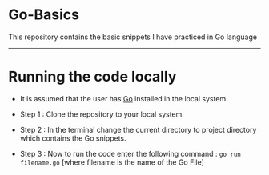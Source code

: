 # Go-Basics
This repository contains the basic snippets I have practiced in Go language

---
# Running the code locally
* It is assumed that the user has [Go](https://golang.org/dl/) installed in the local system.


* Step 1 : Clone the repository to your local system.
* Step 2 : In the terminal change the current directory to project directory which contains the Go snippets.
* Step 3 : Now to run the code enter the following command : ```go run filename.go```
[where filename is the name of the Go File]
